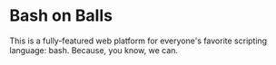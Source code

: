 # Bash on Balls

This is a fully-featured web platform for everyone's favorite scripting language: bash.  Because, you know, we can.
